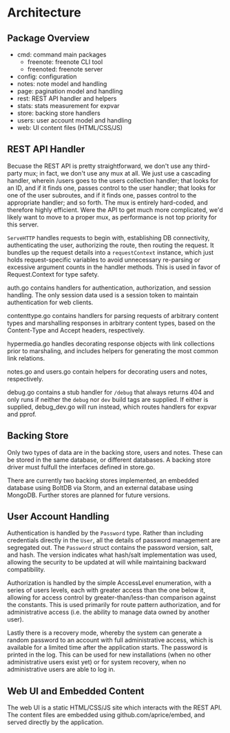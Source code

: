 # Architecture

## Package Overview
 - cmd: command main packages
   - freenote: freenote CLI tool
   - freenoted: freenote server
 - config: configuration
 - notes: note model and handling
 - page: pagination model and handling
 - rest: REST API handler and helpers
 - stats: stats measurement for expvar
 - store: backing store handlers
 - users: user account model and handling
 - web: UI content files (HTML/CSS/JS)

## REST API Handler
Becuase the REST API is pretty straightforward, we don't use any third-party
mux; in fact, we don't use any mux at all. We just use a cascading handler,
wherein /users goes to the users collection handler; that looks for an ID,
and if it finds one, passes control to the user handler; that looks for one
of the user subroutes, and if it finds one, passes control to the appropriate
handler; and so forth. The mux is entirely hard-coded, and therefore highly
efficient. Were the API to get much more complicated, we'd likely want to move
to a proper mux, as performance is not top priority for this server.

`ServeHTTP` handles requests to begin with, establishing DB connectivity,
authenticating the user, authorizing the route, then routing the request. It
bundles up the request details into a `requestContext` instance, which just
holds request-specific variables to avoid unnecessary re-parsing or excessive
argument counts in the handler methods. This is used in favor of Request.Context
for type safety.

auth.go contains handlers for authentication, authorization, and session handling.
The only session data used is a session token to maintain authentication for web
clients.

contenttype.go contains handlers for parsing requests of arbitrary content types
and marshalling responses in arbitrary content types, based on the Content-Type
and Accept headers, respectively.

hypermedia.go handles decorating response objects with link collections prior to
marshaling, and includes helpers for generating the most common link relations.

notes.go and users.go contain helpers for decorating users and notes, respectively.

debug.go contains a stub handler for `/debug` that always returns 404 and only
runs if neither the `debug` nor `dev` build tags are supplied. If either is
supplied, debug_dev.go will run instead, which routes handlers for expvar and
pprof.

## Backing Store
Only two types of data are in the backing store, users and notes. These can be
stored in the same database, or different databases. A backing store driver must
fulfull the interfaces defined in store.go.

There are currently two backing stores implemented, an embedded database using
BoltDB via Storm, and an external database using MongoDB. Further stores are
planned for future versions.

## User Account Handling
Authentication is handled by the `Password` type. Rather than including credentials
directly in the `User`, all the details of password management are segregated out.
The `Password` struct contains the password version, salt, and hash. The version
indicates what hash/salt implementation was used, allowing the security to be
updated at will while maintaining backward compatibility.

Authorization is handled by the simple AccessLevel enumeration, with a series of
users levels, each with greater access than the one below it, allowing for access
control by greater-than/less-than comparison against the constants. This is used
primarily for route pattern authorization, and for administrative access (i.e. the
ability to manage data owned by another user).

Lastly there is a recovery mode, whereby the system can generate a random password
to an account with full administrative access, which is available for a limited
time after the application starts. The password is printed in the log. This can be
used for new installations (when no other administrative users exist yet) or for
system recovery, when no administrative users are able to log in.

## Web UI and Embedded Content
The web UI is a static HTML/CSS/JS site which interacts with the REST API. The
content files are embedded using github.com/aprice/embed, and served directly by
the application.